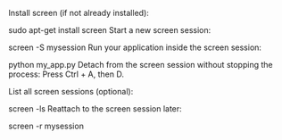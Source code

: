 Install screen (if not already installed):

sudo apt-get install screen
Start a new screen session:

screen -S mysession
Run your application inside the screen session:

python my_app.py
Detach from the screen session without stopping the process: Press Ctrl + A, then D.

List all screen sessions (optional):

screen -ls
Reattach to the screen session later:

screen -r mysession

